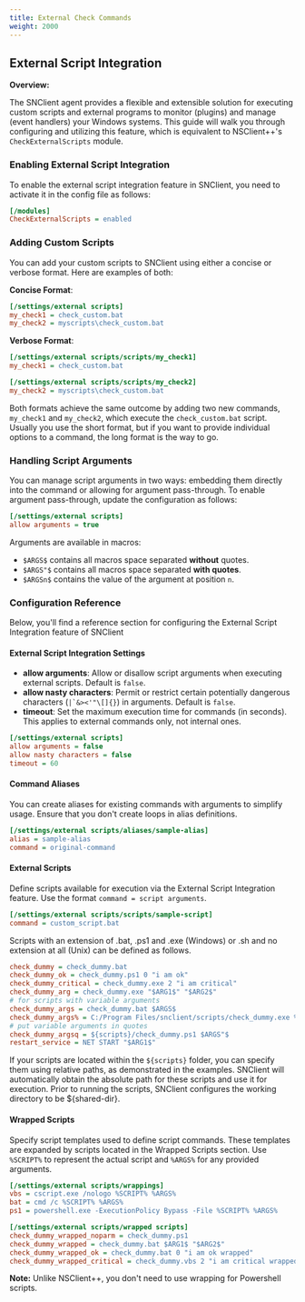 ```yaml
---
title: External Check Commands
weight: 2000
---
```


## External Script Integration

**Overview:**

The SNClient agent provides a flexible and extensible solution for executing custom scripts and external programs to monitor (plugins) and manage (event handlers) your Windows systems. This guide will walk you through configuring and utilizing this feature, which is equivalent to NSClient++'s `CheckExternalScripts` module.

### Enabling External Script Integration

To enable the external script integration feature in SNClient, you need to activate it in the config file as follows:

```ini
[/modules]
CheckExternalScripts = enabled
```

### Adding Custom Scripts

You can add your custom scripts to SNClient using either a concise or verbose format. Here are examples of both:

**Concise Format**:

```ini
[/settings/external scripts]
my_check1 = check_custom.bat
my_check2 = myscripts\check_custom.bat
```

**Verbose Format**:

```ini
[/settings/external scripts/scripts/my_check1]
my_check1 = check_custom.bat

[/settings/external scripts/scripts/my_check2]
my_check2 = myscripts\check_custom.bat
```

Both formats achieve the same outcome by adding two new commands, `my_check1` and `my_check2`, which execute the `check_custom.bat` script. Usually you use the short format, but if you want to provide individual options to a command, the long format is the way to go.

### Handling Script Arguments

You can manage script arguments in two ways: embedding them directly into the command or allowing for argument pass-through. To enable argument pass-through, update the configuration as follows:

```ini
[/settings/external scripts]
allow arguments = true
```

Arguments are available in macros:

- `$ARGS$` contains all macros space separated **without** quotes.
- `$ARGS"$` contains all macros space separated **with quotes**.
- `$ARGSn$` contains the value of the argument at position `n`.

### Configuration Reference

Below, you'll find a reference section for configuring the External Script Integration feature of SNClient

#### External Script Integration Settings

- **allow arguments**: Allow or disallow script arguments when executing external scripts. Default is `false`.
- **allow nasty characters**: Permit or restrict certain potentially dangerous characters (```|`&><'"\[]{}```) in arguments. Default is `false`.
- **timeout**: Set the maximum execution time for commands (in seconds). This applies to external commands only, not internal ones.

```ini
[/settings/external scripts]
allow arguments = false
allow nasty characters = false
timeout = 60
```

#### Command Aliases

You can create aliases for existing commands with arguments to simplify usage. Ensure that you don't create loops in alias definitions.

```ini
[/settings/external scripts/aliases/sample-alias]
alias = sample-alias
command = original-command
```

#### External Scripts

Define scripts available for execution via the External Script Integration feature. Use the format `command = script arguments`.

```ini
[/settings/external scripts/scripts/sample-script]
command = custom_script.bat
```

Scripts with an extension of .bat, .ps1 and .exe (Windows) or .sh and no extension at all (Unix) can be defined as follows.

```ini
check_dummy = check_dummy.bat
check_dummy_ok = check_dummy.ps1 0 "i am ok"
check_dummy_critical = check_dummy.exe 2 "i am critical"
check_dummy_arg = check_dummy.exe "$ARG1$" "$ARG2$"
# for scripts with variable arguments
check_dummy_args = check_dummy.bat $ARGS$
check_dummy_args% = C:/Program Files/snclient/scripts/check_dummy.exe %ARGS%
# put variable arguments in quotes
check_dummy_argsq = ${scripts}/check_dummy.ps1 $ARGS"$
restart_service = NET START "$ARG1$"
```

If your scripts are located within the `${scripts}` folder, you can specify them using relative paths, as demonstrated in the examples. SNClient will automatically obtain the absolute path for these scripts and use it for execution. Prior to running the scripts, SNClient configures the working directory to be ${shared-dir}.

#### Wrapped Scripts

Specify script templates used to define script commands. These templates are expanded by scripts located in the Wrapped Scripts section. Use `%SCRIPT%` to represent the actual script and `%ARGS%` for any provided arguments.

```ini
[/settings/external scripts/wrappings]
vbs = cscript.exe /nologo %SCRIPT% %ARGS%
bat = cmd /c %SCRIPT% %ARGS%
ps1 = powershell.exe -ExecutionPolicy Bypass -File %SCRIPT% %ARGS%

[/settings/external scripts/wrapped scripts]
check_dummy_wrapped_noparm = check_dummy.ps1
check_dummy_wrapped = check_dummy.bat $ARG1$ "$ARG2$"
check_dummy_wrapped_ok = check_dummy.bat 0 "i am ok wrapped"
check_dummy_wrapped_critical = check_dummy.vbs 2 "i am critical wrapped"
```

**Note:** Unlike NSClient++, you don't need to use wrapping for Powershell scripts.
